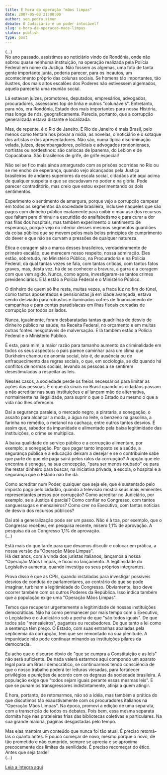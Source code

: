 ```yaml
---
title: É hora da operação "mãos limpas"
date: 2007-05-03 21:00:00
author: sen.pedro.simon
debate: O Judiciário é um poder intocável?
slug: e-hora-da-operacao-maos-limpas
status: publish 
type: post
---
```


  
(...)  
No ano passado, assistimos ao noticiário vindo de Rondônia, onde não sobrou quase nenhuma instituição, na operação realizada pela Polícia Federal em nome da Justiça. Não fossem as algemas, uma foto de tanta gente importante junta, poderia parecer, para os incautos, um acontecimento próprio das colunas sociais. Se homens tão importantes, tão ilustres, dos mais altos escalões dos Poderes não estivessem algemados, aquela pareceria uma reunião social.  
  
Lá estavam juízes, promotores, deputados, empresários, advogados, procuradores, assessores top de linha e outros "colunáveis". Entretanto, para nós, era Rondônia, Estado dos mais importantes para nossa História, mas longe de nós, geograficamente. Parecia, portanto, que a corrupção generalizada estava distante e localizada.  
  
Mas, de repente, é o Rio de Janeiro. E Rio de Janeiro é mais Brasil, pelo menos como tentam nos provar a mídia, as novelas, o noticiário e o sotaque dos artistas e dos apresentadores. Não são, numa típica discriminação velada, juízes, desembargadores, policiais e advogados rondonienses, nortistas ou nordestinos: são cariocas de Ipanema, do Leblon e de Copacabana. São brasileiros de grife, de grife especial!  
  
Não sei se fico mais ainda amargurado com as prisões ocorridas no Rio ou se me encho de esperança, quando vejo alcançados pela Justiça brasileiros de andares superiores da escala social, cidadãos até aqui acima de qualquer suspeita e que se escudavam no poder e na glória. Pode parecer contraditório, mas creio que estou experimentando os dois sentimentos.   
  
Experimento o sentimento de amargura, porque vejo a corrupção campear em todos os segmentos da sociedade brasileira, inclusive naqueles que são pagos com dinheiro público exatamente para coibir o mau uso dos recursos que faltam para diminuir a escuridão do analfabetismo e para curar a dor nas filas dos hospitais, mas também experimento o sentimento de esperança, porque vejo no interior desses mesmos segmentos guardiões da coisa pública que se movem pelos mais belos princípios do cumprimento do dever e que não se curvam a pressões de qualquer natureza.  
  
Ética e coragem são a marca desses brasileiros, verdadeiramente de primeiro escalão, que merecem nosso respeito, nossa admiração. Eles estão, sobretudo, no Ministério Público, na Procuradoria e na Polícia Federal, da qual tantas vezes se fala, com tantas críticas, com tantos fatos graves, mas, desta vez, há de se conhecer a bravura, a garra e a coragem com que vem agido. Nunca, como agora, investigaram-se tantos crimes previdenciários. E lá estão a Polícia Federal e o Ministério Público.  
  
O dinheiro de quem só lhe resta, muitas vezes, a fraca luz no fim do túnel, como tantos aposentados e pensionistas já em idade avançada, estava sendo desviado para robustos e iluminados cofres de financiamento de campanhas e para contas paradisíacas em ilhas fiscais cercadas de corrupção por todos os lados.  
  
Nunca, igualmente, foram desbaratadas tantas quadrilhas de desvio de dinheiro público na saúde, na Receita Federal, no orçamento e em muitas outras fontes inesgotáveis de malversação. E lá também estão a Polícia Federal e o Ministério Público.  
  
É esta, para mim, a maior razão para tamanho aumento da criminalidade em todos os seus aspectos: o país parece caminhar para um clima que Durkheim chamou de anomia social, isto é, de ausência ou de enfraquecimento das regras sociais, o que, em sociologia, se diz quando há conflitos de normas sociais, levando as pessoas a se sentirem desestimuladas a respeitar as leis.  
  
Nesses casos, a sociedade perde os freios necessários para limitar as ações das pessoas. É o que dá sinais no Brasil quando os cidadãos passam a não acreditar nas suas instituições e aí lançam mão de alternativa, normalmente na ilegalidade, para suprir o que o Estado ou mesmo o que a vida não lhes oferecem.   
  
Daí a segurança paralela, o mercado negro, a pirataria, a sonegação, o assalto para alcançar a moda, a água no leite, o benzeno na gasolina, a farinha no remédio, o metanol na cachaça, entre outros tantos desvios. É assim que, sabedor da impunidade e alimentado pela baixa legitimidade das instituições, o crime se multiplica.  
  
A baixa qualidade do serviço público e a corrupção alimentam, por exemplo, a sonegação. Por que pagar tanto imposto se a saúde, a segurança pública e a educação deixam a desejar e se o contribuinte sabe que parte do que ele paga sairá pelos ralos da corrupção? A opção que ele encontra é sonegar, na sua concepção, "para ser menos roubado" ou para lhe restar dinheiro para buscar, na iniciativa privada, a escola, o hospital e a segurança que o Estado não lhe dá.   
  
Como acreditar num Poder, qualquer que seja ele, que é sustentado pelo imposto pago pelo cidadão, quando a televisão mostra seus mais eminentes representantes presos por corrupção? Como acreditar no Judiciário, por exemplo, se a Justiça é parcial? Como confiar no Congresso, com tantos sanguessugas e mensaleiros? Como crer no Executivo, com tantas notícias de desvio dos recursos públicos?  
  
Daí até a generalização pode ser um passo. Não é à toa, por exemplo, que o Congresso recebeu, em pesquisa recente, mísero 1,1% de aprovação. A pesquisa dá ao Congresso 1,1% de aprovação.  
(...)  
  
Está mais do que tarde para que devamos discutir e colocar em prática, a nossa versão da "Operação Mãos Limpas".  
Há dez anos, com a vinda dos juristas italianos, lançamos a nossa "Operação Mãos Limpas, e ficou no lançamento. A legitimidade do Legislativo aumenta, quando investiga os seus próprios integrantes.  
  
Prova disso é que as CPIs, quando instaladas para investigar possíveis desvios de conduta de parlamentares, ao contrário do que se pode imaginar, turbinam a legitimidade do Congresso. Obviamente, isso deve ocorrer também com os outros Poderes da República. Isso indica também que a população exige uma "Operação Mãos Limpas".   
  
Temos que recuperar urgentemente a legitimidade de nossas instituições democráticas. Não há como permanecer por mais tempo com o Executivo, o Legislativo e o Judiciário sob a pecha de que "são todos iguais". De que todos são "mensaleiros", pagantes ou recebedores. De que tanto a lei como a sentença têm preço. O Estado, com suas entranhas abaladas pela septicemia da corrupção, tem que ser remontado na sua plenitude. A impunidade não pode continuar minando as instituições pilares da democracia.  
  
Eu acho que o discurso óbvio de "que se cumpra a Constituição e as leis" não será suficiente. De nada valerá estarmos aqui compondo um aparato legal para um Brasil democrático, se continuarmos tendo consciência de que o nosso trabalho poderá ter leituras viesadas, para fortalecer privilégios e punições de acordo com os degraus da sociedade brasileira. A população exige que "todos sejam iguais perante essas mesmas leis". E que se punam os transgressores indistintamente, atinja a quem atingir.  
  
É hora, portanto, de retomarmos, não só a idéia, mas também a prática do que discutimos tão exaustivamente com os procuradores italianos na "Operação Mãos Limpas". Na época, promovi a edição de uma separata, com a transcrição de todos os debates. Pois bem, essa mesma separata dormita hoje nas prateleiras frias das bibliotecas coletivas e particulares. Na sua grande maioria, páginas desgastadas pelo tempo.   
  
Mas elas mantêm um conteúdo que nunca foi tão atual. É preciso retomá-las o quanto antes. É pouco começar de novo, mesmo porque o novo, de tão prometido e não cumprido, sempre se aprecia e se aproxima precocemente dos limites da senilidade. É preciso recomeçar do ético. Antes que seja tarde!  
(...)  
  
[Leia a íntegra aqui](http://www.senado.gov.br/sf/atividade/Plenario/sessao/disc/listaDisc.asp?s=061.1.53.O)

